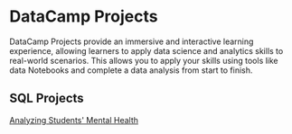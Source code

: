 # DataCamp Projects

DataCamp Projects provide an immersive and interactive learning experience, allowing learners to apply data science and analytics skills to real-world scenarios. This allows you to apply your skills using tools like data Notebooks and complete a data analysis from start to finish.

## SQL Projects

[Analyzing Students' Mental Health](/sql-student-mental-health/notebook.ipynb)
